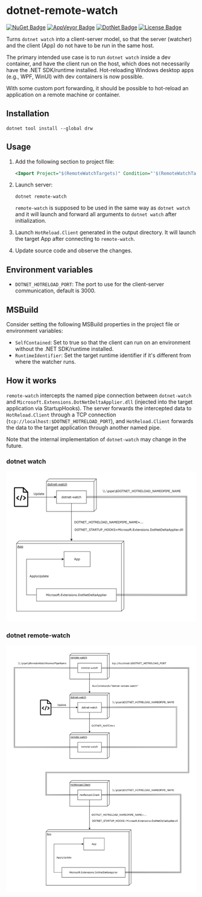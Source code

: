 # dotnet-remote-watch

[NuGet Badge]: https://img.shields.io/nuget/v/drw
[NuGet URL]: https://www.nuget.org/packages/drw
[AppVeyor Badge]: https://img.shields.io/appveyor/build/gdlol/dotnet-remote-watch/main
[AppVeyor URL]: https://ci.appveyor.com/project/gdlol/dotnet-remote-watch/branch/main
[DotNet Badge]: https://img.shields.io/badge/.NET-net8.0-blue
[DotNet URL]: https://dot.net
[License Badge]: https://img.shields.io/github/license/gdlol/dotnet-remote-watch

[![NuGet Badge][NuGet Badge]][NuGet URL]
[![AppVeyor Badge][AppVeyor Badge]][AppVeyor URL]
[![DotNet Badge][DotNet Badge]][DotNet URL]
[![License Badge][License Badge]](LICENSE)

Turns `dotnet watch` into a client-server model, so that the server (watcher) and the client (App) do not have to be run in the same host.

The primary intended use case is to run `dotnet watch` inside a dev container, and have the client run on the host, which does not necessarily have the .NET SDK/runtime installed. Hot-reloading Windows desktop apps (e.g., WPF, WinUI) with dev containers is now possible.

With some custom port forwarding, it should be possible to hot-reload an application on a remote machine or container.

## Installation

```shell
dotnet tool install --global drw
```

## Usage

1. Add the following section to project file:

   ```xml
   <Import Project="$(RemoteWatchTargets)" Condition="'$(RemoteWatchTargets)' != ''" />
   ```

1. Launch server:

   ```shell
   dotnet remote-watch
   ```

   `remote-watch` is supposed to be used in the same way as `dotnet watch` and it will launch and forward all arguments to `dotnet watch` after initialization.

1. Launch `HotReload.Client` generated in the output directory. It will launch the target App after connecting to `remote-watch`.
1. Update source code and observe the changes.

## Environment variables

- `DOTNET_HOTRELOAD_PORT`: The port to use for the client-server communication, default is 3000.

## MSBuild

Consider setting the following MSBuild properties in the project file or environment variables:

- `SelfContained`: Set to true so that the client can run on an environment without the .NET SDK/runtime installed.
- `RuntimeIdentifier`: Set the target runtime identifier if it's different from where the watcher runs.

## How it works

`remote-watch` intercepts the named pipe connection between `dotnet-watch` and `Microsoft.Extensions.DotNetDeltaApplier.dll` (injected into the target application via StartupHooks). The server forwards the intercepted data to `HotReload.Client` through a TCP connection (`tcp://localhost:$DOTNET_HOTRELOAD_PORT`), and `HotReload.Client` forwards the data to the target application through another named pipe.

Note that the internal implementation of `dotnet-watch` may change in the future.

### dotnet watch

![dotnet-watch](Assets/dotnet-watch.svg)

### dotnet remote-watch

![dotnet-remote-watch](Assets/dotnet-remote-watch.svg)
